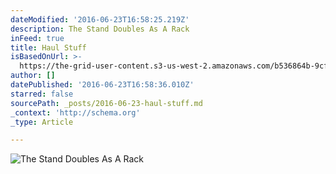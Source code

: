 ```yaml
---
dateModified: '2016-06-23T16:58:25.219Z'
description: The Stand Doubles As A Rack
inFeed: true
title: Haul Stuff
isBasedOnUrl: >-
  https://the-grid-user-content.s3-us-west-2.amazonaws.com/b536864b-9cf7-48b0-af69-6215c6055ccf.jpg
author: []
datePublished: '2016-06-23T16:58:36.010Z'
starred: false
sourcePath: _posts/2016-06-23-haul-stuff.md
_context: 'http://schema.org'
_type: Article

---
```

![The Stand Doubles As A Rack](https://the-grid-user-content.s3-us-west-2.amazonaws.com/b536864b-9cf7-48b0-af69-6215c6055ccf.jpg)